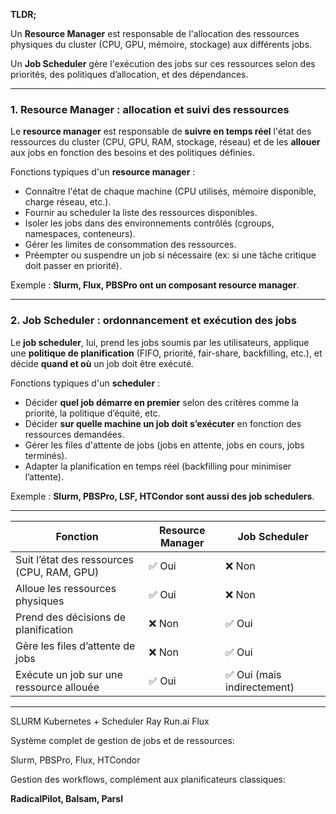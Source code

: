 **TLDR;**

Un **Resource Manager** est responsable de l'allocation des ressources physiques du cluster (CPU, GPU, mémoire, stockage) aux différents jobs.

Un **Job Scheduler** gère l'exécution des jobs sur ces ressources selon des priorités, des politiques d’allocation, et des dépendances.

---

### **1. Resource Manager : allocation et suivi des ressources**

Le **resource manager** est responsable de **suivre en temps réel** l'état des ressources du cluster (CPU, GPU, RAM, stockage, réseau) et de les **allouer** aux jobs en fonction des besoins et des politiques définies.

Fonctions typiques d'un **resource manager** :

- Connaître l'état de chaque machine (CPU utilisés, mémoire disponible, charge réseau, etc.).
- Fournir au scheduler la liste des ressources disponibles.
- Isoler les jobs dans des environnements contrôlés (cgroups, namespaces, conteneurs).
- Gérer les limites de consommation des ressources.
- Préempter ou suspendre un job si nécessaire (ex: si une tâche critique doit passer en priorité).

Exemple : **Slurm, Flux, PBSPro ont un composant resource manager**.

---

### **2. Job Scheduler : ordonnancement et exécution des jobs**

Le **job scheduler**, lui, prend les jobs soumis par les utilisateurs, applique une **politique de planification** (FIFO, priorité, fair-share, backfilling, etc.), et décide **quand et où** un job doit être exécuté.

Fonctions typiques d'un **scheduler** :

- Décider **quel job démarre en premier** selon des critères comme la priorité, la politique d’équité, etc.
- Décider **sur quelle machine un job doit s’exécuter** en fonction des ressources demandées.
- Gérer les files d'attente de jobs (jobs en attente, jobs en cours, jobs terminés).
- Adapter la planification en temps réel (backfilling pour minimiser l’attente).

Exemple : **Slurm, PBSPro, LSF, HTCondor sont aussi des job schedulers**.

---

|**Fonction**|**Resource Manager**|**Job Scheduler**|
|---|---|---|
|Suit l’état des ressources (CPU, RAM, GPU)|✅ Oui|❌ Non|
|Alloue les ressources physiques|✅ Oui|❌ Non|
|Prend des décisions de planification|❌ Non|✅ Oui|
|Gère les files d’attente de jobs|❌ Non|✅ Oui|
|Exécute un job sur une ressource allouée|✅ Oui|✅ Oui (mais indirectement)|

---

SLURM
Kubernetes + Scheduler
Ray
Run.ai
Flux

Système complet de gestion de jobs et de ressources:

Slurm, PBSPro, Flux, HTCondor

Gestion des workflows, complément aux planificateurs classiques:

**RadicalPilot, Balsam, Parsl**

